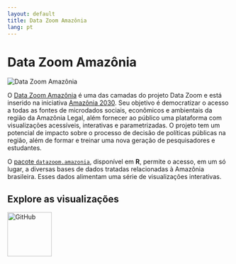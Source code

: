 ```yaml
---
layout: default
title: Data Zoom Amazônia
lang: pt
---
```


# Data Zoom Amazônia

<img src="{{ site.baseurl }}/assets/img/hex_dzam.png" alt="Data Zoom Amazônia" class="logo-item">

O [Data Zoom Amazônia](https://datazoomamazonia.com.br/) é uma das camadas do projeto Data Zoom e está inserido na iniciativa [Amazônia 2030](https://amazonia2030.org.br/o-projeto/). Seu objetivo é democratizar o acesso a todas as fontes de microdados sociais, econômicos e ambientais da região da Amazônia Legal, além fornecer ao público uma plataforma com visualizações acessíveis, interativas e parametrizadas. O projeto tem um potencial de impacto sobre o processo de decisão de políticas públicas na região, além de formar e treinar uma nova geração de pesquisadores e estudantes.

O [pacote `datazoom.amazonia`](https://github.com/datazoompuc/datazoom.amazonia), disponível em **R**, permite o acesso, em um só lugar, a diversas bases de dados tratadas relacionadas à Amazônia brasileira. Esses dados alimentam uma série de visualizações interativas.

<div class="logo-container-small">
    <h2> Explore as visualizações</h2>
    <a href="https://datazoomamazonia.com.br/">
        <img src="{{ site.baseurl }}/assets/img/banner_dzam.png" alt="GitHub" style="height: 100px;">
    </a>
</div>